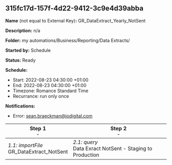 ## 315fc17d-157f-4d22-9412-3c9e4d39abba

**Name** (not equal to External Key)**:** GR_DataExtract_Yearly_NotSent

**Description:** n/a

**Folder:** my automations/Business/Reporting/Data Extracts/

**Started by:** Schedule

**Status:** Ready

**Schedule:**

* Start: 2022-08-23 04:30:00 +01:00
* End: 2022-08-23 04:30:00 +01:00
* Timezone: Romance Standard Time
* Recurrance: run only once

**Notifications:**

* Error: sean.braeckman@iodigital.com

| Step 1<br>_<small>-</small>_ | Step 2<br>_<small>-</small>_ |
| --- | --- |
| _1.1: importFile_<br>GR_DataExtract_NotSent | _2.1: query_<br>Data Exract NotSent - Staging to Production |
